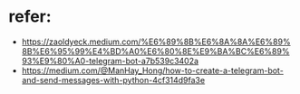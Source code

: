 # refer:
- https://zaoldyeck.medium.com/%E6%89%8B%E6%8A%8A%E6%89%8B%E6%95%99%E4%BD%A0%E6%80%8E%E9%BA%BC%E6%89%93%E9%80%A0-telegram-bot-a7b539c3402a
- https://medium.com/@ManHay_Hong/how-to-create-a-telegram-bot-and-send-messages-with-python-4cf314d9fa3e